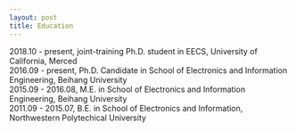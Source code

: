 ```yaml
---
layout: post
title: Education
---
```


2018.10 - present, joint-training Ph.D. student in EECS, University of California, Merced  
2016.09 - present, Ph.D. Candidate in School of Electronics and Information Engineering, Beihang University  
2015.09 - 2016.08, M.E. in School of Electronics and Information Engineering, Beihang University  
2011.09 - 2015.07, B.E. in School of Electronics and Information, Northwestern Polytechical University
